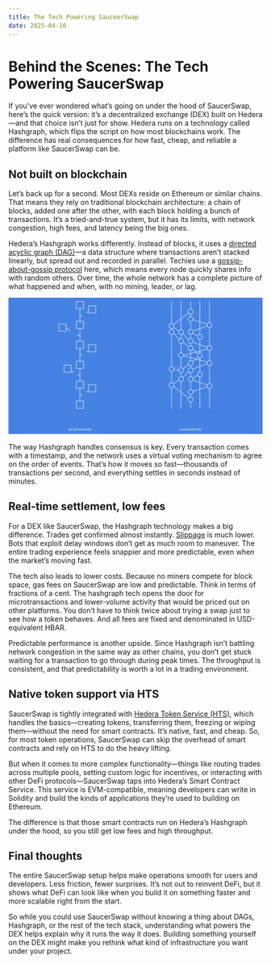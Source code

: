 ```yaml
---
title: The Tech Powering SauceerSwap
date: 2025-04-10
---
```


# Behind the Scenes: The Tech Powering SaucerSwap

If you’ve ever wondered what’s going on under the hood of SaucerSwap, here’s the quick version: it’s a decentralized exchange (DEX) built on Hedera—and that choice isn’t just for show. Hedera runs on a technology called Hashgraph, which flips the script on how most blockchains work. The difference has real consequences for how fast, cheap, and reliable a platform like SaucerSwap can be.

## Not built on blockchain
Let’s back up for a second. Most DEXs reside on Ethereum or similar chains. That means they rely on traditional blockchain architecture: a chain of blocks, added one after the other, with each block holding a bunch of transactions. It’s a tried-and-true system, but it has its limits, with network congestion, high fees, and latency being the big ones.

Hedera’s Hashgraph works differently. Instead of blocks, it uses a [directed acyclic graph (DAG)](https://hazelcast.com/foundations/distributed-computing/directed-acyclic-graph/)—a data structure where transactions aren’t stacked linearly, but spread out and recorded in parallel. Techies use a [gossip-about-gossip protocol](https://docs.hedera.com/hedera/core-concepts/hashgraph-consensus-algorithms/gossip-about-gossip) here, which means every node quickly shares info with random others. Over time, the whole network has a complete picture of what happened and when, with no mining, leader, or lag.

<!--truncate-->

<img src="/static/img/hashgraph.jpg" width="600">

The way Hashgraph handles consensus is key. Every transaction comes with a timestamp, and the network uses a virtual voting mechanism to agree on the order of events. That’s how it moves so fast—thousands of transactions per second, and everything settles in seconds instead of minutes.

## Real-time settlement, low fees
For a DEX like SaucerSwap, the Hashgraph technology makes a big difference. Trades get confirmed almost instantly. [Slippage](https://www.investopedia.com/terms/s/slippage.asp) is much lower. Bots that exploit delay windows don’t get as much room to maneuver. The entire trading experience feels snappier and more predictable, even when the market’s moving fast.

The tech also leads to lower costs. Because no miners compete for block space, gas fees on SaucerSwap are low and predictable. Think in terms of fractions of a cent. The hashgraph tech opens the door for microtransactions and lower-volume activity that would be priced out on other platforms. You don’t have to think twice about trying a swap just to see how a token behaves. And all fees are fixed and denominated in USD-equivalent HBAR.

Predictable performance is another upside. Since Hashgraph isn’t battling network congestion in the same way as other chains, you don’t get stuck waiting for a transaction to go through during peak times. The throughput is consistent, and that predictability is worth a lot in a trading environment.

## Native token support via HTS
SaucerSwap is tightly integrated with [Hedera Token Service (HTS)](https://hedera.com/token-service), which handles the basics—creating tokens, transferring them, freezing or wiping them—without the need for smart contracts. It’s native, fast, and cheap. So, for most token operations, SaucerSwap can skip the overhead of smart contracts and rely on HTS to do the heavy lifting.

But when it comes to more complex functionality—things like routing trades across multiple pools, setting custom logic for incentives, or interacting with other DeFi protocols—SaucerSwap taps into Hedera’s Smart Contract Service. This service is EVM-compatible, meaning developers can write in Solidity and build the kinds of applications they’re used to building on Ethereum. 

The difference is that those smart contracts run on Hedera’s Hashgraph under the hood, so you still get low fees and high throughput.

## Final thoughts
The entire SaucerSwap setup helps make operations smooth for users and developers. Less friction, fewer surprises. It’s not out to reinvent DeFi, but it shows what DeFi can look like when you build it on something faster and more scalable right from the start. 

So while you could use SaucerSwap without knowing a thing about DAGs, Hashgraph, or the rest of the tech stack, understanding what powers the DEX helps explain why it runs the way it does. Building something yourself on the DEX might make you rethink what kind of infrastructure you want under your project.


